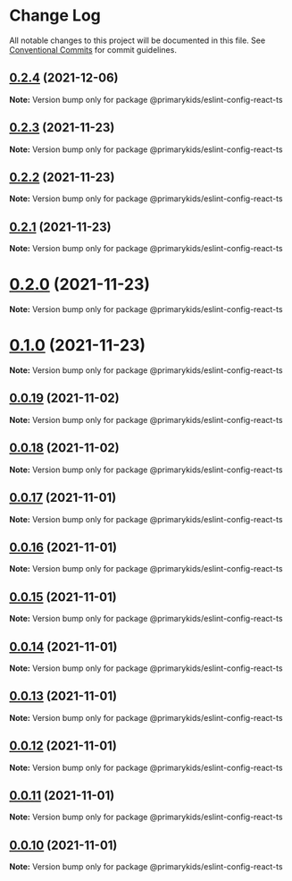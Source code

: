# Change Log

All notable changes to this project will be documented in this file.
See [Conventional Commits](https://conventionalcommits.org) for commit guidelines.

## [0.2.4](https://github.com/PrimaryKids/eslint-config/compare/v0.2.3...v0.2.4) (2021-12-06)

**Note:** Version bump only for package @primarykids/eslint-config-react-ts





## [0.2.3](https://github.com/PrimaryKids/eslint-config/compare/v0.2.2...v0.2.3) (2021-11-23)

**Note:** Version bump only for package @primarykids/eslint-config-react-ts





## [0.2.2](https://github.com/PrimaryKids/eslint-config/compare/v0.2.0...v0.2.2) (2021-11-23)

**Note:** Version bump only for package @primarykids/eslint-config-react-ts





## [0.2.1](https://github.com/PrimaryKids/eslint-config/compare/v0.2.0...v0.2.1) (2021-11-23)

**Note:** Version bump only for package @primarykids/eslint-config-react-ts





# [0.2.0](https://github.com/PrimaryKids/eslint-config/compare/v0.0.19...v0.2.0) (2021-11-23)

**Note:** Version bump only for package @primarykids/eslint-config-react-ts





# [0.1.0](https://github.com/PrimaryKids/eslint-config/compare/v0.0.19...v0.1.0) (2021-11-23)

**Note:** Version bump only for package @primarykids/eslint-config-react-ts





## [0.0.19](https://github.com/PrimaryKids/eslint-config/compare/v0.0.18...v0.0.19) (2021-11-02)

**Note:** Version bump only for package @primarykids/eslint-config-react-ts





## [0.0.18](https://github.com/PrimaryKids/eslint-config/compare/v0.0.17...v0.0.18) (2021-11-02)

**Note:** Version bump only for package @primarykids/eslint-config-react-ts





## [0.0.17](https://github.com/PrimaryKids/eslint-config/compare/v0.0.16...v0.0.17) (2021-11-01)

**Note:** Version bump only for package @primarykids/eslint-config-react-ts





## [0.0.16](https://github.com/PrimaryKids/eslint-config/compare/v0.0.15...v0.0.16) (2021-11-01)

**Note:** Version bump only for package @primarykids/eslint-config-react-ts





## [0.0.15](https://github.com/PrimaryKids/eslint-config/compare/v0.0.14...v0.0.15) (2021-11-01)

**Note:** Version bump only for package @primarykids/eslint-config-react-ts





## [0.0.14](https://github.com/PrimaryKids/eslint-config/compare/v0.0.13...v0.0.14) (2021-11-01)

**Note:** Version bump only for package @primarykids/eslint-config-react-ts





## [0.0.13](https://github.com/PrimaryKids/eslint-config/compare/v0.0.12...v0.0.13) (2021-11-01)

**Note:** Version bump only for package @primarykids/eslint-config-react-ts





## [0.0.12](https://github.com/PrimaryKids/eslint-config/compare/v0.0.11...v0.0.12) (2021-11-01)

**Note:** Version bump only for package @primarykids/eslint-config-react-ts





## [0.0.11](https://github.com/PrimaryKids/eslint-config/compare/v0.0.10...v0.0.11) (2021-11-01)

**Note:** Version bump only for package @primarykids/eslint-config-react-ts





## [0.0.10](https://github.com/PrimaryKids/eslint-config/compare/v0.0.9...v0.0.10) (2021-11-01)

**Note:** Version bump only for package @primarykids/eslint-config-react-ts
